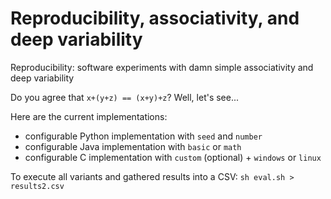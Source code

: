 # Reproducibility, associativity, and deep variability 

Reproducibility: software experiments with damn simple associativity and deep variability

Do you agree that `x+(y+z) == (x+y)+z`? 
Well, let's see...

Here are the current implementations:
 * configurable Python implementation with `seed` and `number` 
 * configurable Java implementation with `basic` or `math` 
 * configurable C implementation with `custom` (optional) + `windows` or `linux`

To execute all variants and gathered results into a CSV: `sh eval.sh > results2.csv`
